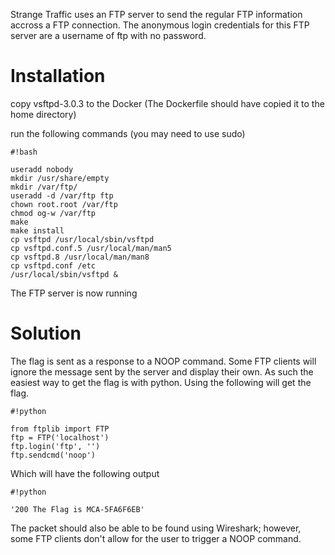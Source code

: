 Strange Traffic uses an FTP server to send the regular FTP information accross a FTP connection.  The anonymous login credentials for this FTP server are a username of ftp with no password.

# Installation #

copy vsftpd-3.0.3 to the Docker (The Dockerfile should have copied it to the home directory)

run the following commands (you may need to use sudo)


```
#!bash

useradd nobody
mkdir /usr/share/empty
mkdir /var/ftp/
useradd -d /var/ftp ftp
chown root.root /var/ftp
chmod og-w /var/ftp
make
make install
cp vsftpd /usr/local/sbin/vsftpd
cp vsftpd.conf.5 /usr/local/man/man5
cp vsftpd.8 /usr/local/man/man8
cp vsftpd.conf /etc
/usr/local/sbin/vsftpd &
```


The FTP server is now running

# Solution #
The flag is sent as a response to a NOOP command.  Some FTP clients will ignore the message sent by the server and display their own.  As such the easiest way to get the flag is with python.  Using the following will get the flag.

```
#!python

from ftplib import FTP
ftp = FTP('localhost')
ftp.login('ftp', '')
ftp.sendcmd('noop')

```

Which will have the following output



```
#!python

'200 The Flag is MCA-5FA6F6EB'
```


The packet should also be able to be found using Wireshark; however, some FTP clients don't allow for the user to trigger a NOOP command.